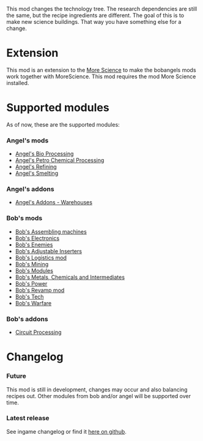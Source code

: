 This mod changes the technology tree. The research dependencies are still the same, but the recipe ingredients are different. The goal of this is to make new science buildings. That way you have something else for a change.

# Extension
This mod is an extension to the [More Science](https://mods.factorio.com/mod/MoreScience) to make the bobangels mods work together with MoreScience.
This mod requires the mod More Science installed.

# Supported modules
As of now, these are the supported modules:
### Angel's mods
+ [Angel's Bio Processing](https://mods.factorio.com/mod/angelsbioprocessing)
+ [Angel's Petro Chemical Processing](https://mods.factorio.com/mod/angelspetrochem)
+ [Angel's Refining](https://mods.factorio.com/mod/angelsrefining)
+ [Angel's Smelting](https://mods.factorio.com/mod/angelssmelting)

### Angel's addons
+ [Angel's Addons - Warehouses](https://mods.factorio.com/mod/angelsaddons-warehouses)

### Bob's mods
+ [Bob's Assembling machines](https://mods.factorio.com/mod/bobassembly)
+ [Bob's Electronics](https://mods.factorio.com/mod/bobelectronics)
+ [Bob's Enemies](https://mods.factorio.com/mod/bobenemies)
+ [Bob's Adjustable Inserters](https://mods.factorio.com/mod/bobinserters)
+ [Bob's Logistics mod](https://mods.factorio.com/mod/boblogistics)
+ [Bob's Mining](https://mods.factorio.com/mod/bobmining)
+ [Bob's Modules](https://mods.factorio.com/mod/bobmodules)
+ [Bob's Metals, Chemicals and Intermediates](https://mods.factorio.com/mod/bobplates)
+ [Bob's Power](https://mods.factorio.com/mod/bobpower)
+ [Bob's Revamp mod](https://mods.factorio.com/mod/bobrevamp)
+ [Bob's Tech](https://mods.factorio.com/mod/bobtech)
+ [Bob's Warfare](https://mods.factorio.com/mod/bobwarfare)

### Bob's addons
+ [Circuit Processing](https://mods.factorio.com/mod/CircuitProcessing)

# Changelog
### Future
This mod is still in development, changes may occur and also balancing recipes out. Other modules from bob and/or angel will be supported over time.
### Latest release
See ingame changelog or find it [here on github](https://github.com/LovelySanta/FactorioMod-MoreScience-BobAngelsExtension/blob/master/changelog.txt).
